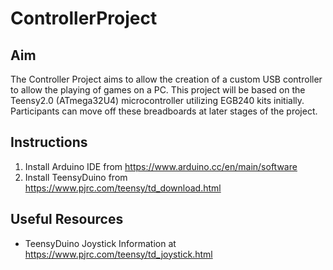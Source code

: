 # ControllerProject

## Aim
The Controller Project aims to allow the creation of a custom USB controller to allow the playing of games on a PC. This project will be based on the Teensy2.0 (ATmega32U4) microcontroller utilizing EGB240 kits initially. Participants can move off these breadboards at later stages of the project.

## Instructions
1. Install Arduino IDE from https://www.arduino.cc/en/main/software
2. Install TeensyDuino from https://www.pjrc.com/teensy/td_download.html

## Useful Resources
- TeensyDuino Joystick Information at https://www.pjrc.com/teensy/td_joystick.html
